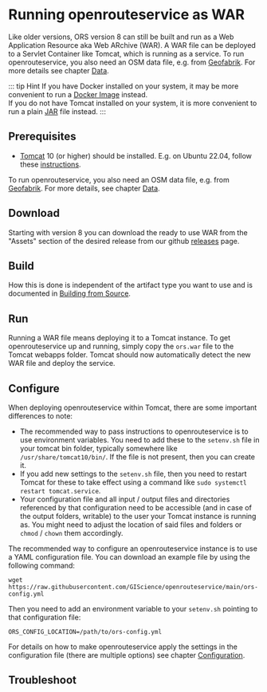 # Running openrouteservice as WAR

Like older versions, ORS version 8 can still be built and run as a Web Application Resource aka Web ARchive (WAR).
A WAR file can be deployed to a Servlet Container like Tomcat, which is running as a service.
To run openrouteservice, you also need an OSM data file, e.g. from [Geofabrik](http://download.geofabrik.de). For more details see chapter [Data](data.md).


::: tip Hint
If you have Docker installed on your system, it may be more convenient to run a [Docker Image](running-with-docker.md) instead.    
If you do not have Tomcat installed on your system, it is more convenient to run a plain [JAR](running-jar.md) file instead.
:::

## Prerequisites

* [Tomcat](https://tomcat.apache.org/) 10 (or higher) should be installed. E.g. on Ubuntu 22.04, follow these [instructions](https://linuxize.com/post/how-to-install-tomcat-10-on-ubuntu-22-04/). 

To run openrouteservice, you also need an OSM data file, e.g. from [Geofabrik](http://download.geofabrik.de). For more details, see chapter [Data](data.md).

## Download

Starting with version 8 you can download the ready to use WAR from the "Assets" section of the desired release from our github [releases](https://github.com/GIScience/openrouteservice/releases) page.

## Build

How this is done is independent of the artifact type you want to use and is documented in [Building from Source](/run-instance/building-from-source.md).

## Run

Running a WAR file means deploying it to a Tomcat instance. To get openrouteservice up and running, simply copy the `ors.war` file to the Tomcat webapps folder. Tomcat should now automatically detect the new WAR file and deploy the service. 

## Configure

When deploying openrouteservice within Tomcat, there are some important differences to note:
- The recommended way to pass instructions to openrouteservice is to use environment variables. You need to add these to the `setenv.sh` file in your tomcat bin folder, typically somewhere like `/usr/share/tomcat10/bin/`. If the file is not present, then you can create it.
- If you add new settings to the `setenv.sh` file, then you need to restart Tomcat for these to take effect using a command like `sudo systemctl restart tomcat.service`.
- Your configuration file and all input / output files and directories referenced by that configuration need to be accessible (and in case of the output folders, writable) to the user your Tomcat instance is running as. You might need to adjust the location of said files and folders or `chmod` / `chown` them accordingly.

The recommended way to configure an openrouteservice instance is to use a YAML configuration file. You can download an example file by using the following command:

```shell 
wget https://raw.githubusercontent.com/GIScience/openrouteservice/main/ors-config.yml
```

Then you need to add an environment variable to your `setenv.sh` pointing to that configuration file: 

```shell
ORS_CONFIG_LOCATION=/path/to/ors-config.yml
```

For details on how to make openrouteservice apply the settings in the configuration file (there are multiple options) see chapter [Configuration](configuration/).

## Troubleshoot


